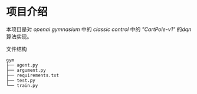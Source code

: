 # 项目介绍
本项目是对 *openai gymnasium* 中的 *classic control* 中的 *"CartPole-v1"* 的*dqn*算法实现。

文件结构

```
gym
├── agent.py  
├── argument.py
├── requirements.txt
├── test.py
└── train.py
```
<!--stackedit_data:
eyJoaXN0b3J5IjpbLTE0MjQwODM3NTgsLTE3ODUxMzI1MDQsMT
QxNjA5NjQwOSwxMzU3MTExMjAzLDExNjQ1NDM3NzRdfQ==
-->